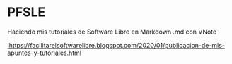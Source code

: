 # PFSLE


Haciendo mis tutoriales de Software Libre en Markdown .md con VNote

[lhttps://facilitarelsoftwarelibre.blogspot.com/2020/01/publicacion-de-mis-apuntes-y-tutoriales.html](https://facilitarelsoftwarelibre.blogspot.com/2020/01/publicacion-de-mis-apuntes-y-tutoriales.html)